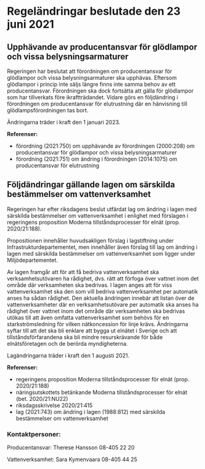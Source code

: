 # Regeländringar beslutade den 23 juni 2021

## Upphävande av producentansvar för glödlampor och vissa belysningsarmaturer

Regeringen har beslutat att förordningen om producentansvar för glödlampor och vissa belysningsarmaturer ska upphävas. Eftersom glödlampor i princip inte säljs längre finns inte samma behov av ett producentansvar. Förordningen ska dock fortsätta att gälla för glödlampor som har tillverkats före ikraftträdandet. Vidare görs en följdändring i förordningen om producentansvar för elutrustning där en hänvisning till glödlampsförordningen tas bort.

Ändringarna träder i kraft den 1 januari 2023\.

**Referenser:**

* förordning (2021:750\) om upphävande av förordningen (2000:208\) om producentansvar för glödlampor och vissa belysningsarmaturer
* förordning (2021:751\) om ändring i förordningen (2014:1075\) om producentansvar för elutrustning

## Följdändringar gällande lagen om särskilda bestämmelser om vattenverksamhet

Regeringen har efter riksdagens beslut utfärdat lag om ändring i lagen med särskilda bestämmelser om vattenverksamhet i enlighet med förslagen i regeringens proposition Moderna tillståndsprocesser för elnät (prop. 2020/21:188\).

Propositionen innehåller huvudsakligen förslag i lagstiftning under Infrastrukturdepartementet, men innehåller även förslag till lag om ändring i lagen med särskilda bestämmelser om vattenverksamhet som ligger under Miljödepartementet.

Av lagen framgår att för att få bedriva vattenverksamhet ska verksamhetsutövaren ha rådighet, dvs. rätt att förfoga över vattnet inom det område där verksamheten ska bedrivas. I lagen anges att för viss vattenverksamhet ska den som vill bedriva vattenverksamhet per automatik anses ha sådan rådighet. Den aktuella ändringen innebär att listan över de vattenverksamheter där en verksamhetsutövare per automatik ska anses ha rådighet över vattnet inom det område där verksamheten ska bedrivas utökas till att även omfatta vattenverksamhet som behövs för en starkströmsledning för vilken nätkoncession för linje krävs. Ändringarna syftar till att det ska bli enklare att bygga ut elnätet i Sverige och att tillståndsförfarandena ska bli mindre resurskrävande för både elnätsföretagen och de berörda myndigheterna.

Lagändringarna träder i kraft den 1 augusti 2021\.

**Referenser:**

* regeringens proposition Moderna tillståndsprocesser för elnät (prop. 2020/21:188\)
* näringsutskottets betänkande Moderna tillståndsprocesser för elnät (bet. 2020/21:NU22\)
* riksdagsskrivelse 2020/21:415
* lag (2021:743\) om ändring i lagen (1988:812\) med särskilda bestämmelser om vattenverksamhet

### Kontaktpersoner:

Producentansvar: Therese Hansson 08\-405 22 20

Vattenverksamhet: Sara Kymenvaara 08\-405 44 25
